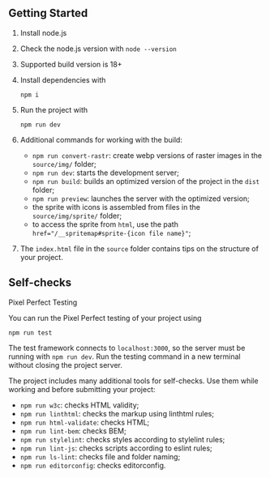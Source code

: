 ## Getting Started

1. Install node.js
2. Check the node.js version with `node --version`
3. Supported build version is 18+
4. Install dependencies with

   ```shell
   npm i
   ```

5. Run the project with

   ```shell
   npm run dev
   ```

6. Additional commands for working with the build:

   - `npm run convert-rastr`: create webp versions of raster images in the `source/img/` folder;
   - `npm run dev`: starts the development server;
   - `npm run build`: builds an optimized version of the project in the `dist` folder;
   - `npm run preview`: launches the server with the optimized version;
   - the sprite with icons is assembled from files in the `source/img/sprite/` folder;
   - to access the sprite from `html`, use the path `href="/__spritemap#sprite-{icon file name}"`;

7. The `index.html` file in the `source` folder contains tips on the structure of your project.

## Self-checks

Pixel Perfect Testing

You can run the Pixel Perfect testing of your project using

```shell
npm run test 
```

The test framework connects to `localhost:3000`, so the server must be running with `npm run dev`. Run the testing command in a new terminal without closing the project server.

The project includes many additional tools for self-checks. Use them while working and before submitting your project:

- `npm run w3c`: checks HTML validity;
- `npm run linthtml`: checks the markup using linthtml rules;
- `npm run html-validate`: checks HTML;
- `npm run lint-bem`: checks BEM;
- `npm run stylelint`: checks styles according to stylelint rules;
- `npm run lint-js`: checks scripts according to eslint rules;
- `npm run ls-lint`: checks file and folder naming;
- `npm run editorconfig`: checks editorconfig.
